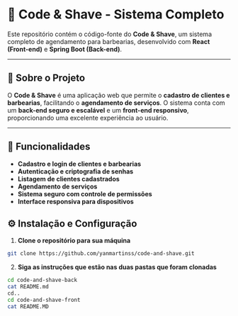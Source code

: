 # 💈 **Code & Shave - Sistema Completo**

Este repositório contém o código-fonte do **Code & Shave**, um sistema completo de agendamento para barbearias, desenvolvido com **React (Front-end)** e **Spring Boot (Back-end)**.

---

## 📌 **Sobre o Projeto**

O **Code & Shave** é uma aplicação web que permite o **cadastro de clientes e barbearias**, facilitando o **agendamento de serviços**. O sistema conta com um **back-end seguro e escalável** e um **front-end responsivo**, proporcionando uma excelente experiência ao usuário.

---

## 🚀 **Funcionalidades**

- **Cadastro e login de clientes e barbearias**
- **Autenticação e criptografia de senhas**
- **Listagem de clientes cadastrados**
- **Agendamento de serviços**
- **Sistema seguro com controle de permissões**
- **Interface responsiva para dispositivos**

## ⚙ **Instalação e Configuração**

1. **Clone o repositório para sua máquina**
```bash
git clone https://github.com/yanmartinss/code-and-shave.git
```

2. **Siga as instruções que estão nas duas pastas que foram clonadas**
```bash
cd code-and-shave-back
cat README.md
cd..
cd code-and-shave-front
cat README.MD
```
